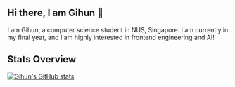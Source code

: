 ## Hi there, I am Gihun 👋
I am Gihun, a computer science student in NUS, Singapore. I am currently in my final year, and I am highly interested in frontend engineering and AI!

## Stats Overview
[![Gihun's GitHub stats](https://github-readme-stats.vercel.app/api?username=nordic96&show_icons=true&theme=vue-dark&count_private=true)](https://github.com/anuraghazra/github-readme-stats)
<!--
**nordic96/nordic96** is a ✨ _special_ ✨ repository because its `README.md` (this file) appears on your GitHub profile.

Here are some ideas to get you started:

- 🔭 I’m currently working on ...
- 🌱 I’m currently learning ...
- 👯 I’m looking to collaborate on ...
- 🤔 I’m looking for help with ...
- 💬 Ask me about ...
- 📫 How to reach me: ...
- 😄 Pronouns: ...
- ⚡ Fun fact: ...
-->
